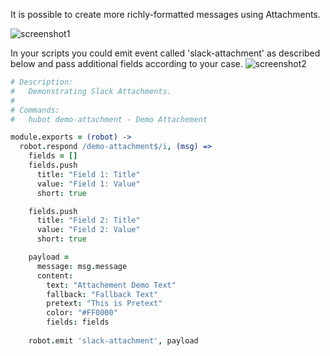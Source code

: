 It is possible to create more richly-formatted messages using Attachments.

![screenshot1](https://slack.global.ssl.fastly.net/13975/img/integrations/incoming_webhook_attachment.png)

In your scripts you could emit event called 'slack-attachment' as described below and pass additional fields according to your case.
![screenshot2](http://d.pr/i/uIqC+)

```coffeescript
# Description:
#   Demonstrating Slack Attachments.
#
# Commands:
#   hubot demo-attachment - Demo Attachement

module.exports = (robot) ->
  robot.respond /demo-attachment$/i, (msg) =>
    fields = []
    fields.push
      title: "Field 1: Title"
      value: "Field 1: Value"
      short: true

    fields.push
      title: "Field 2: Title"
      value: "Field 2: Value"
      short: true

    payload = 
      message: msg.message
      content:
        text: "Attachement Demo Text"
        fallback: "Fallback Text"
        pretext: "This is Pretext"
        color: "#FF0000"
        fields: fields
        
    robot.emit 'slack-attachment', payload
```